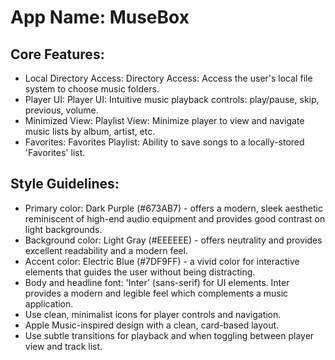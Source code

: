 # **App Name**: MuseBox

## Core Features:

- Local Directory Access: Directory Access: Access the user's local file system to choose music folders.
- Player UI: Player UI: Intuitive music playback controls: play/pause, skip, previous, volume.
- Minimized View: Playlist View: Minimize player to view and navigate music lists by album, artist, etc.
- Favorites: Favorites Playlist: Ability to save songs to a locally-stored 'Favorites' list.

## Style Guidelines:

- Primary color: Dark Purple (#673AB7) - offers a modern, sleek aesthetic reminiscent of high-end audio equipment and provides good contrast on light backgrounds.
- Background color: Light Gray (#EEEEEE) - offers neutrality and provides excellent readability and a modern feel.
- Accent color: Electric Blue (#7DF9FF) - a vivid color for interactive elements that guides the user without being distracting.
- Body and headline font: 'Inter' (sans-serif) for UI elements. Inter provides a modern and legible feel which complements a music application.
- Use clean, minimalist icons for player controls and navigation.
- Apple Music-inspired design with a clean, card-based layout.
- Use subtle transitions for playback and when toggling between player view and track list.